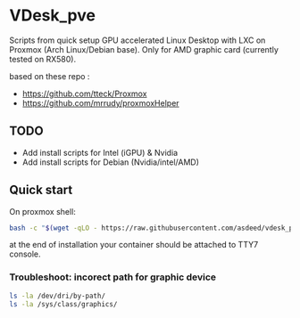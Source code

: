 # VDesk_pve

Scripts from quick setup GPU accelerated Linux Desktop with LXC on Proxmox (Arch Linux/Debian base). Only for AMD graphic card (currently tested on RX580).

based on these repo : 
- https://github.com/tteck/Proxmox
- https://github.com/mrrudy/proxmoxHelper


## TODO
- Add install scripts for Intel (iGPU) & Nvidia
- Add install scripts for Debian (Nvidia/intel/AMD)

## Quick start

On proxmox shell:
```bash
bash -c "$(wget -qLO - https://raw.githubusercontent.com/asdeed/vdesk_pve/main/lxc_set.sh)"
```

at the end of installation your container should be attached to TTY7 console.

### Troubleshoot: incorect path for graphic device

```bash
ls -la /dev/dri/by-path/
ls -la /sys/class/graphics/
```